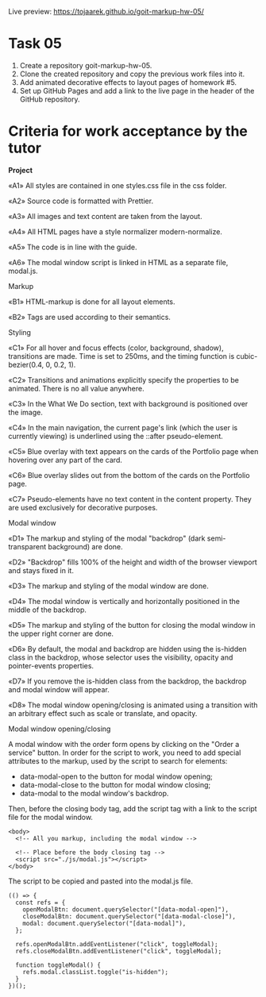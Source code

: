 Live preview: https://tojaarek.github.io/goit-markup-hw-05/

# Task 05

1. Create a repository goit-markup-hw-05.
2. Clone the created repository and copy the previous work files into it.
3. Add animated decorative effects to layout pages of homework #5.
4. Set up GitHub Pages and add a link to the live page in the header of the GitHub repository.

# Criteria for work acceptance by the tutor

<b>Project</b>

«A1» All styles are contained in one styles.css file in the css folder.

«A2» Source code is formatted with Prettier.

«A3» All images and text content are taken from the layout.

«A4» All HTML pages have a style normalizer modern-normalize.

«A5» The code is in line with the guide.

«A6» The modal window script is linked in HTML as a separate file, modal.js.

Markup

«B1» HTML-markup is done for all layout elements.

«B2» Tags are used according to their semantics.

Styling

«C1» For all hover and focus effects (color, background, shadow), transitions are made. Time is set to 250ms, and the timing function is cubic-bezier(0.4, 0, 0.2, 1).

«C2» Transitions and animations explicitly specify the properties to be animated. There is no all value anywhere.

«C3» In the What We Do section, text with background is positioned over the image.

«C4» In the main navigation, the current page's link (which the user is currently viewing) is underlined using the ::after pseudo-element.

«C5» Blue overlay with text appears on the cards of the Portfolio page when hovering over any part of the card.

«C6» Blue overlay slides out from the bottom of the cards on the Portfolio page.

«C7» Pseudo-elements have no text content in the content property. They are used exclusively for decorative purposes.

Modal window

«D1» The markup and styling of the modal "backdrop" (dark semi-transparent background) are done.

«D2» "Backdrop" fills 100% of the height and width of the browser viewport and stays fixed in it.

«D3» The markup and styling of the modal window are done.

«D4» The modal window is vertically and horizontally positioned in the middle of the backdrop.

«D5» The markup and styling of the button for closing the modal window in the upper right corner are done.

«D6» By default, the modal and backdrop are hidden using the is-hidden class in the backdrop, whose selector uses the visibility, opacity and pointer-events properties.

«D7» If you remove the is-hidden class from the backdrop, the backdrop and modal window will appear.

«D8» The modal window opening/closing is animated using a transition with an arbitrary effect such as scale or translate, and opacity.

Modal window opening/closing

A modal window with the order form opens by clicking on the "Order a service" button. In order for the script to work, you need to add special attributes to the markup, used by the script to search for elements:

- data-modal-open to the button for modal window opening;
- data-modal-close to the button for modal window closing;
- data-modal to the modal window's backdrop.

Then, before the closing body tag, add the script tag with a link to the script file for the modal window.

```
<body>
  <!-- All you markup, including the modal window -->

  <!-- Place before the body closing tag -->
  <script src="./js/modal.js"></script>
</body>
```

The script to be copied and pasted into the modal.js file.

```
(() => {
  const refs = {
    openModalBtn: document.querySelector("[data-modal-open]"),
    closeModalBtn: document.querySelector("[data-modal-close]"),
    modal: document.querySelector("[data-modal]"),
  };

  refs.openModalBtn.addEventListener("click", toggleModal);
  refs.closeModalBtn.addEventListener("click", toggleModal);

  function toggleModal() {
    refs.modal.classList.toggle("is-hidden");
  }
})();
```
